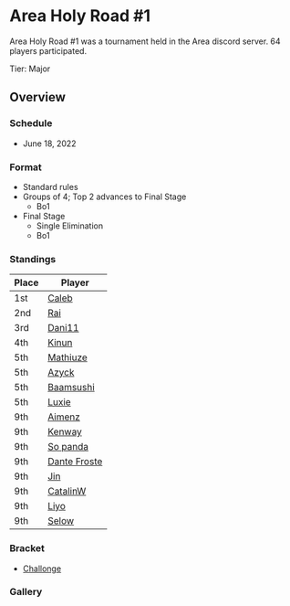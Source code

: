 # Area Holy Road #1

Area Holy Road #1 was a tournament held in the Area discord server.
64 players participated.

Tier: Major

## Overview

### Schedule
- June 18, 2022

### Format
- Standard rules
- Groups of 4; Top 2 advances to Final Stage
  - Bo1 
- Final Stage
  - Single Elimination
  - Bo1

### Standings

|Place|Player|
|-|-|
|1st|[Caleb](../../players/bulgarian/caleb.md)|
|2nd|[Rai](../../players/japanese/rai.md)|
|3rd|[Dani11](../../players/colombian/dani11.md)|
|4th|[Kinun](../../players/belgian/kinun.md)|
|5th|[Mathiuze](../../players/french/mathiuze.md)|
|5th|[Azyck](../../players/french/azyck.md)|
|5th|[Baamsushi](../../players/indonesian/baamsushi.md)|
|5th|[Luxie](../../players/belgian/luxie.md)|
|9th|[Aimenz](../../players/french/aimenz.md)|
|9th|[Kenway](../../players/french/kenway.md)|
|9th|[So panda](../../players/brazilian/panda.md)|
|9th|[Dante Froste](../../players/argentinian/dantefroste.md)|
|9th|[Jin](../../players/french/jin.md)|
|9th|[CatalinW](../../players/romanian/catalinw.md)|
|9th|[Liyo](../../players/french/koro.md)|
|9th|[Selow](../../players/french/$elow.md)|

### Bracket
- [Challonge](https://challonge.com/fr/holyroad)

### Gallery
